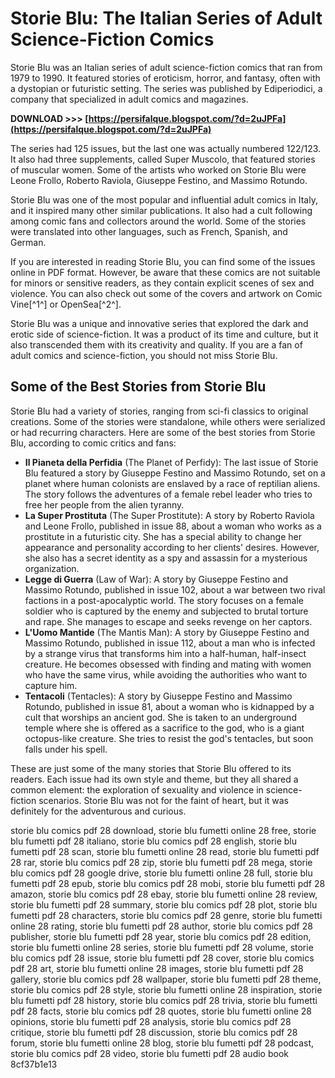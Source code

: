 # Storie Blu: The Italian Series of Adult Science-Fiction Comics
 
Storie Blu was an Italian series of adult science-fiction comics that ran from 1979 to 1990. It featured stories of eroticism, horror, and fantasy, often with a dystopian or futuristic setting. The series was published by Ediperiodici, a company that specialized in adult comics and magazines.
 
**DOWNLOAD >>> [https://persifalque.blogspot.com/?d=2uJPFa](https://persifalque.blogspot.com/?d=2uJPFa)**


 
The series had 125 issues, but the last one was actually numbered 122/123. It also had three supplements, called Super Muscolo, that featured stories of muscular women. Some of the artists who worked on Storie Blu were Leone Frollo, Roberto Raviola, Giuseppe Festino, and Massimo Rotundo.
 
Storie Blu was one of the most popular and influential adult comics in Italy, and it inspired many other similar publications. It also had a cult following among comic fans and collectors around the world. Some of the stories were translated into other languages, such as French, Spanish, and German.
 
If you are interested in reading Storie Blu, you can find some of the issues online in PDF format. However, be aware that these comics are not suitable for minors or sensitive readers, as they contain explicit scenes of sex and violence. You can also check out some of the covers and artwork on Comic Vine[^1^] or OpenSea[^2^].
 
Storie Blu was a unique and innovative series that explored the dark and erotic side of science-fiction. It was a product of its time and culture, but it also transcended them with its creativity and quality. If you are a fan of adult comics and science-fiction, you should not miss Storie Blu.
  
## Some of the Best Stories from Storie Blu
 
Storie Blu had a variety of stories, ranging from sci-fi classics to original creations. Some of the stories were standalone, while others were serialized or had recurring characters. Here are some of the best stories from Storie Blu, according to comic critics and fans:
 
- **Il Pianeta della Perfidia** (The Planet of Perfidy): The last issue of Storie Blu featured a story by Giuseppe Festino and Massimo Rotundo, set on a planet where human colonists are enslaved by a race of reptilian aliens. The story follows the adventures of a female rebel leader who tries to free her people from the alien tyranny.
- **La Super Prostituta** (The Super Prostitute): A story by Roberto Raviola and Leone Frollo, published in issue 88, about a woman who works as a prostitute in a futuristic city. She has a special ability to change her appearance and personality according to her clients' desires. However, she also has a secret identity as a spy and assassin for a mysterious organization.
- **Legge di Guerra** (Law of War): A story by Giuseppe Festino and Massimo Rotundo, published in issue 102, about a war between two rival factions in a post-apocalyptic world. The story focuses on a female soldier who is captured by the enemy and subjected to brutal torture and rape. She manages to escape and seeks revenge on her captors.
- **L'Uomo Mantide** (The Mantis Man): A story by Giuseppe Festino and Massimo Rotundo, published in issue 112, about a man who is infected by a strange virus that transforms him into a half-human, half-insect creature. He becomes obsessed with finding and mating with women who have the same virus, while avoiding the authorities who want to capture him.
- **Tentacoli** (Tentacles): A story by Giuseppe Festino and Massimo Rotundo, published in issue 81, about a woman who is kidnapped by a cult that worships an ancient god. She is taken to an underground temple where she is offered as a sacrifice to the god, who is a giant octopus-like creature. She tries to resist the god's tentacles, but soon falls under his spell.

These are just some of the many stories that Storie Blu offered to its readers. Each issue had its own style and theme, but they all shared a common element: the exploration of sexuality and violence in science-fiction scenarios. Storie Blu was not for the faint of heart, but it was definitely for the adventurous and curious.
 
storie blu comics pdf 28 download,  storie blu fumetti online 28 free,  storie blu fumetti pdf 28 italiano,  storie blu comics pdf 28 english,  storie blu fumetti pdf 28 scan,  storie blu fumetti online 28 read,  storie blu fumetti pdf 28 rar,  storie blu comics pdf 28 zip,  storie blu fumetti pdf 28 mega,  storie blu comics pdf 28 google drive,  storie blu fumetti online 28 full,  storie blu fumetti pdf 28 epub,  storie blu comics pdf 28 mobi,  storie blu fumetti pdf 28 amazon,  storie blu comics pdf 28 ebay,  storie blu fumetti online 28 review,  storie blu fumetti pdf 28 summary,  storie blu comics pdf 28 plot,  storie blu fumetti pdf 28 characters,  storie blu comics pdf 28 genre,  storie blu fumetti online 28 rating,  storie blu fumetti pdf 28 author,  storie blu comics pdf 28 publisher,  storie blu fumetti pdf 28 year,  storie blu comics pdf 28 edition,  storie blu fumetti online 28 series,  storie blu fumetti pdf 28 volume,  storie blu comics pdf 28 issue,  storie blu fumetti pdf 28 cover,  storie blu comics pdf 28 art,  storie blu fumetti online 28 images,  storie blu fumetti pdf 28 gallery,  storie blu comics pdf 28 wallpaper,  storie blu fumetti pdf 28 theme,  storie blu comics pdf 28 style,  storie blu fumetti online 28 inspiration,  storie blu fumetti pdf 28 history,  storie blu comics pdf 28 trivia,  storie blu fumetti pdf 28 facts,  storie blu comics pdf 28 quotes,  storie blu fumetti online 28 opinions,  storie blu fumetti pdf 28 analysis,  storie blu comics pdf 28 critique,  storie blu fumetti pdf 28 discussion,  storie blu comics pdf 28 forum,  storie blu fumetti online 28 blog,  storie blu fumetti pdf 28 podcast,  storie blu comics pdf 28 video,  storie blu fumetti pdf 28 audio book
 8cf37b1e13
 
